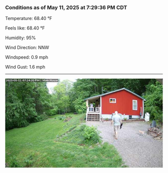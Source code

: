 ### Conditions as of May 11, 2025 at 7:29:36 PM CDT 

Temperature: 68.40 &deg;F

Feels like: 68.40 &deg;F

Humidity: 95%

Wind Direction: NNW

Windspeed: 0.9 mph

Wind Gust: 1.6 mph

---

<img src="./images/latest.jpeg"/>

